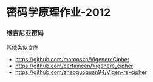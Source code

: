 密码学原理作业-2012
=================

### 维吉尼亚密码

其他类似仓库

* https://github.com/marcoszh/VigenereCipher
* https://github.com/certaincen/Vigenere_cipher
* https://github.com/zhaoguoquan94/Vigen-re-cipher
